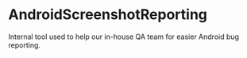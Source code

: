 # AndroidScreenshotReporting
Internal tool used to help our in-house QA team for easier Android bug reporting.
